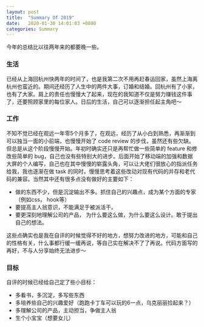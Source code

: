 ```yaml
---
layout: post
title:  "Summary Of 2019"
date:   2020-01-30 14:01:03 +0800
categories: Summary
---
```


今年的总结比以往两年来的都要晚一些。

### 生活

已经从上海回杭州快两年的时间了，也是我第二次不用再赶春运回家，虽然上海离杭州也蛮近的。期间还经历了人生中的两件大事，订婚和结婚。回杭州有了小家，也有了大家。肩上的责任也慢慢大了起来，现在的我知道不仅是努力赚钱这件事了，还要照顾家里的每位家人。日后的生活，自己可以逐渐担任起主角吧～

### 工作

不知不觉已经在观远一年零5个月多了，在观远，经历了从小白到熟悉，再渐渐到可以独当一面的小前端，也慢慢开始了 code review 的步伐，虽然还有些欠缺。但总是从这个阶段慢慢开始。年初时确实还只是再帮忙做一些简单的 feature 和修改些简单的 bug，自己也没有些特别大的进步。后面开始了移动端的加强和数据大屏的个人编写，自己也在其中慢慢的崭露头角，可以让大佬们很放心的指派任务给我，我也逐渐在做 task 的同时，慢慢思考着这些改动对现有代码的并存和老代码的兼容。当然其中还有很多点没有做好的主要如下：

- 做的东西不少，但是沉淀输出不多。抓住自己的兴趣点，成为某个方面的专家 （例如css， hook等）
- 要提高主人翁意识，不能满足于被派活干。
- 要更深刻地理解公司的产品， 为什么要这么做，为什么要这么设计。敢于提出自己的想法。

这些点确实也是我在自评的时候觉得不好的地方，想努力改进的地方，可能和自己的性格有关，什么事都行缓一缓再说，等自己实在解决不了了再说。代码方面写的再好，不与人分享始终无法进步～

### 目标

自评的时候已经给自己定了些小目标：

- 多看书，多沉淀，多写些东西
- 多培养些自己的兴趣爱好（跑跑卡丁车可以玩的6一点，乌克丽丽捡起来？）
- 多理解公司的产品，主动担当，争做主人翁
- 生个小宝宝（想要女儿）
